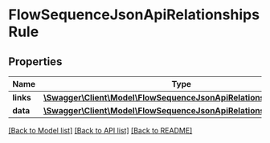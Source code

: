 # FlowSequenceJsonApiRelationshipsRule

## Properties
Name | Type | Description | Notes
------------ | ------------- | ------------- | -------------
**links** | [**\Swagger\Client\Model\FlowSequenceJsonApiRelationshipsRuleLinks**](FlowSequenceJsonApiRelationshipsRuleLinks.md) |  | [optional] 
**data** | [**\Swagger\Client\Model\FlowSequenceJsonApiRelationshipsRuleData**](FlowSequenceJsonApiRelationshipsRuleData.md) |  | [optional] 

[[Back to Model list]](../../README.md#documentation-for-models) [[Back to API list]](../../README.md#documentation-for-api-endpoints) [[Back to README]](../../README.md)

